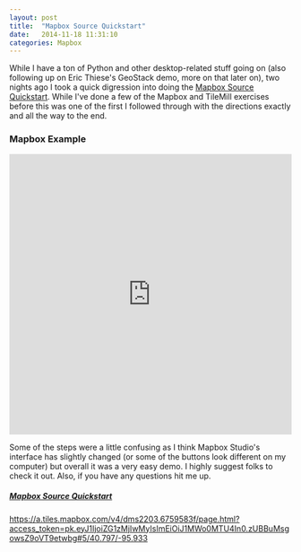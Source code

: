 ```yaml
---
layout: post
title:  "Mapbox Source Quickstart"
date:   2014-11-18 11:31:10
categories: Mapbox
---
```



While I have a ton of Python and other desktop-related stuff going on (also following up on Eric Thiese's GeoStack demo, more on that later on), two nights ago I took a quick digression into doing the [Mapbox Source Quickstart](https://www.mapbox.com/mapbox-studio/source-quickstart/). While I've done a few of the Mapbox and TileMill exercises before this was one of the first I followed through with the directions exactly and all the way to the end. 

### Mapbox Example
<iframe width="100%" height="500px" frameBorder="0" src="https://a.tiles.mapbox.com/v4/dms2203.6759583f.html?access_token=pk.eyJ1IjoiZG1zMjIwMyIsImEiOiJ1MWo0MTU4In0.zUBBuMsgowsZ9oVT9etwbg"></iframe>

Some of the steps were a little confusing as I think Mapbox Studio's interface has slightly changed (or some of the buttons look different on my computer) but overall it was a very easy demo. I highly suggest folks to check it out. Also, if you have any questions hit me up. 

##### [Mapbox Source Quickstart](https://www.mapbox.com/mapbox-studio/source-quickstart/)

https://a.tiles.mapbox.com/v4/dms2203.6759583f/page.html?access_token=pk.eyJ1IjoiZG1zMjIwMyIsImEiOiJ1MWo0MTU4In0.zUBBuMsgowsZ9oVT9etwbg#5/40.797/-95.933